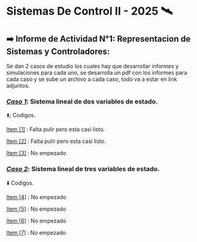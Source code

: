 # Sistemas De Control II - 2025 :artificial_satellite:
 
## :arrow_right: Informe de Actividad N°1: Representacion de Sistemas y  Controladores:

   Se dan 2 casos de estudio los cuales hay que desarrollar informes y simulaciones para cada uno, se 
   desarrolla un pdf con los informes para cada caso y se sube un archivo a cada caso, todo va a estar 
   en link adjuntos.

### **[_Caso 1_]( https://docs.google.com/document/d/1KZYYT7esHmJAt3pkEX0mvPm0SGv5gl7VoEHAGjFdfi0/edit?usp=sharing):** Sistema lineal de dos variables de estado.
 
   :arrow_down:; Codigos. 
   
   [Item [1]](1.1.ipynb) : Falta pulir pero esta casi listo.
   
   [Item [2]](1.2.ipynb) : Falta pulir pero esta casi listo.
   
   [Item [3]](1.3.ipynb) : No empezado

   
        
### **[_Caso 2_]( https://docs.google.com/document/d/1llY7UVRW3fGKIITUCpEvVFjhMJ9Z-2U0c10c8aaSM_8/edit?usp=sharing):** Sistema lineal de tres variables de estado.

   :arrow_down: Codigos.
  
   [Item [4]](1.1.ipynb) : No empezado
   
   [Item [5]](1.2.ipynb) : No empezado
   
   [Item [6]](1.3.ipynb) : No empezado

   [Item [7]](1.1.ipynb) : No empezado
   
  
